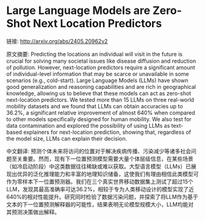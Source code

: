 # Large Language Models are Zero-Shot Next Location Predictors

链接: http://arxiv.org/abs/2405.20962v2

原文摘要:
Predicting the locations an individual will visit in the future is crucial
for solving many societal issues like disease diffusion and reduction of
pollution. However, next-location predictors require a significant amount of
individual-level information that may be scarce or unavailable in some
scenarios (e.g., cold-start). Large Language Models (LLMs) have shown good
generalization and reasoning capabilities and are rich in geographical
knowledge, allowing us to believe that these models can act as zero-shot
next-location predictors. We tested more than 15 LLMs on three real-world
mobility datasets and we found that LLMs can obtain accuracies up to 36.2%, a
significant relative improvement of almost 640% when compared to other models
specifically designed for human mobility. We also test for data contamination
and explored the possibility of using LLMs as text-based explainers for
next-location prediction, showing that, regardless of the model size, LLMs can
explain their decision.

中文翻译:
预测个体未来将访问的位置对于解决疾病传播、污染减少等诸多社会问题至关重要。然而，现有下一位置预测模型需要大量个体层级信息，在某些场景（如冷启动阶段）中这类数据往往稀缺或难以获取。大型语言模型（LLMs）已展现出优异的泛化推理能力和丰富的地理知识储备，这使我们有理由相信此类模型可作为零样本下一位置预测器。我们在三个真实世界移动数据集上测试了超过15个LLM，发现其最高准确率可达36.2%，相较于专为人类移动设计的模型实现了近640%的相对性能提升。研究同时检验了数据污染问题，并探索了将LLM作为基于文本的下一位置预测解释器的可能性，结果表明无论模型规模大小，LLM均能对其预测决策做出解释。
